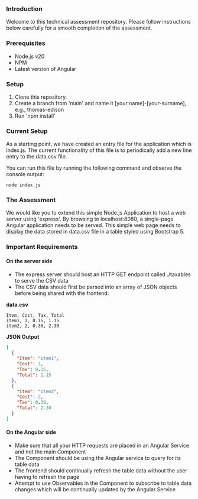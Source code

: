### Introduction
 
Welcome to this technical assessment repository. Please follow instructions below carefully for a smooth completion of the assessment.

### Prerequisites
* Node.js v20
* NPM
* Latest version of Angular

### Setup
1) Clone this repository.
2) Create a branch from 'main' and name it [your name]-[your-surname], e.g., thomas-edison
3) Run 'npm install'

### Current Setup
As a starting point, we have created an entry file for the application which is index.js.
The current functionality of this file is to periodically add a new line entry to the data.csv file.

You can run this file by running the following command and observe the console output:
```shell
node index.js
```

### The Assessment
We would like you to extend this simple Node.js Application to host a web server using 'express'. 
By browsing to localhost:8080, a single-page Angular application needs to be served.
This simple web page needs to display the data stored in data.csv file in a table styled using Bootstrap 5.

### Important Requirements
#### On the server side
* The express server should host an HTTP GET endpoint called ./taxables to serve the CSV data
* The CSV data should first be parsed into an array of JSON objects before being shared with the frontend:

**data.csv**

```csv
Item, Cost, Tax, Total
item1, 1, 0.15, 1.15
item2, 2, 0.30, 2.30
```
**JSON Output**

```json
[
  {
    "Item": "item1",
    "Cost": 1,
    "Tax": 0.15,
    "Total": 1.15
  },
  {
    "Item": "item2",
    "Cost": 2,
    "Tax": 0.30,
    "Total": 2.30
  }
]
```


#### On the Angular side
* Make sure that all your HTTP requests are placed in an Angular Service and not the main Component
* The Component should be using the Angular service to query for its table data
* The frontend should continually refresh the table data without the user having to refresh the page
* Attempt to use Observables in the Component to subscribe to table data changes which will be continually updated by the Angular Service

